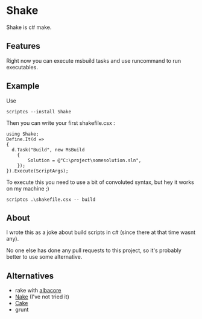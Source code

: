 # Shake

Shake is c# make.

## Features

Right now you can execute msbuild tasks and use runcommand to run executables.

## Example 
Use

    scriptcs --install Shake

Then you can write your first shakefile.csx :

    using Shake;
    Define.It(d =>
    {
      d.Task("Build", new MsBuild
        {
            Solution = @"C:\project\somesolution.sln",
        });
    }).Execute(ScriptArgs);
    
To execute this you need to use a bit of convoluted syntax, but hey it works on my machine ;)

    scriptcs .\shakefile.csx -- build

## About

I wrote this as a joke about build scripts in c# (since there at that time wasnt any).

No one else has done any pull requests to this project, so it's probably better to use some alternative.
    
## Alternatives

- rake with [albacore](https://github.com/Albacore/albacore)
- [Nake](https://github.com/yevhen/Nake) (I've not tried it)
- [Cake](https://github.com/cake-build/cake)
- grunt
